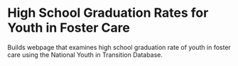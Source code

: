 # High School Graduation Rates for Youth in Foster Care
Builds webpage that examines high school graduation rate of youth in foster care using the National Youth in Transition Database.
